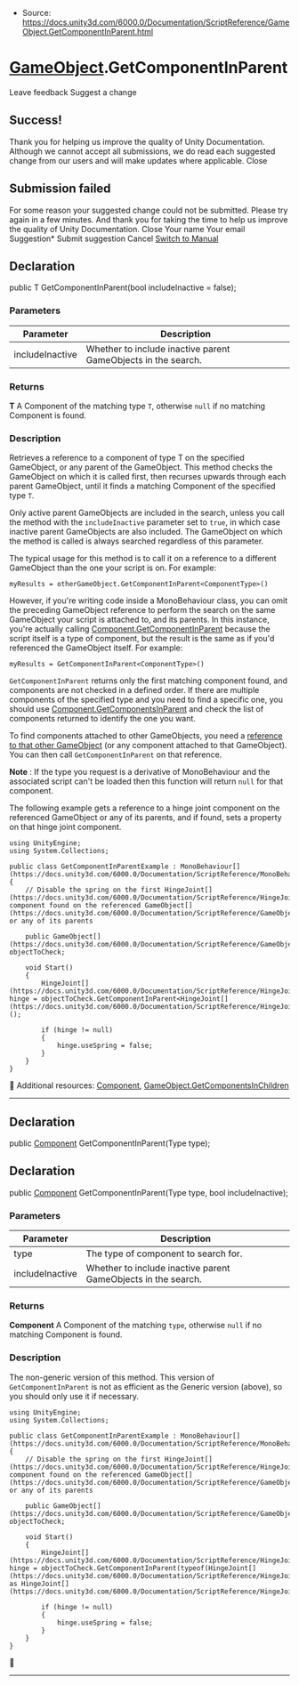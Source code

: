 * Source: https://docs.unity3d.com/6000.0/Documentation/ScriptReference/GameObject.GetComponentInParent.html

#  [GameObject](https://docs.unity3d.com/6000.0/Documentation/ScriptReference/GameObject.html).GetComponentInParent
Leave feedback
Suggest a change
## Success!
Thank you for helping us improve the quality of Unity Documentation. Although we cannot accept all submissions, we do read each suggested change from our users and will make updates where applicable.
Close
## Submission failed
For some reason your suggested change could not be submitted. Please <a>try again</a> in a few minutes. And thank you for taking the time to help us improve the quality of Unity Documentation.
Close
Your name Your email Suggestion* Submit suggestion
Cancel
[Switch to Manual](https://docs.unity3d.com/6000.0/Documentation/Manual/class-GameObject.html "Go to GameObject Component in the Manual")
## Declaration
public T GetComponentInParent(bool includeInactive = false); 
### Parameters
Parameter | Description  
---|---  
includeInactive | Whether to include inactive parent GameObjects in the search.  
### Returns
**T** A Component of the matching type `T`, otherwise `null` if no matching Component is found. 
### Description
Retrieves a reference to a component of type T on the specified GameObject, or any parent of the GameObject.
This method checks the GameObject on which it is called first, then recurses upwards through each parent GameObject, until it finds a matching Component of the specified type `T`.  
  
Only active parent GameObjects are included in the search, unless you call the method with the `includeInactive` parameter set to `true`, in which case inactive parent GameObjects are also included. The GameObject on which the method is called is always searched regardless of this parameter.  
  
The typical usage for this method is to call it on a reference to a different GameObject than the one your script is on. For example:  
  
`myResults = otherGameObject.GetComponentInParent<ComponentType>()`  
  
However, if you're writing code inside a MonoBehaviour class, you can omit the preceding GameObject reference to perform the search on the same GameObject your script is attached to, and its parents. In this instance, you're actually calling [Component.GetComponentInParent](https://docs.unity3d.com/6000.0/Documentation/ScriptReference/Component.GetComponentInParent.html) because the script itself is a type of component, but the result is the same as if you'd referenced the GameObject itself. For example:  
  
`myResults = GetComponentInParent<ComponentType>()`  
  
`GetComponentInParent` returns only the first matching component found, and components are not checked in a defined order. If there are multiple components of the specified type and you need to find a specific one, you should use [Component.GetComponentsInParent](https://docs.unity3d.com/6000.0/Documentation/ScriptReference/Component.GetComponentsInParent.html) and check the list of components returned to identify the one you want.  
  
To find components attached to other GameObjects, you need a [reference to that other GameObject](https://docs.unity3d.com/6000.0/Documentation/Manual/class-GameObject.html#AccessingOtherGameObjects) (or any component attached to that GameObject). You can then call `GetComponentInParent` on that reference.  
  
**Note** : If the type you request is a derivative of MonoBehaviour and the associated script can't be loaded then this function will return `null` for that component.  
  
The following example gets a reference to a hinge joint component on the referenced GameObject or any of its parents, and if found, sets a property on that hinge joint component.
```
using UnityEngine;
using System.Collections;  
  
public class GetComponentInParentExample : MonoBehaviour[](https://docs.unity3d.com/6000.0/Documentation/ScriptReference/MonoBehaviour.html)
{
    // Disable the spring on the first HingeJoint[](https://docs.unity3d.com/6000.0/Documentation/ScriptReference/HingeJoint.html) component found on the referenced GameObject[](https://docs.unity3d.com/6000.0/Documentation/ScriptReference/GameObject.html) or any of its parents  
  
    public GameObject[](https://docs.unity3d.com/6000.0/Documentation/ScriptReference/GameObject.html) objectToCheck;  
  
    void Start()
    {
        HingeJoint[](https://docs.unity3d.com/6000.0/Documentation/ScriptReference/HingeJoint.html) hinge = objectToCheck.GetComponentInParent<HingeJoint[](https://docs.unity3d.com/6000.0/Documentation/ScriptReference/HingeJoint.html)>();  
  
        if (hinge != null)
        {
            hinge.useSpring = false;
        }
    }
}

```

Additional resources: [Component](https://docs.unity3d.com/6000.0/Documentation/ScriptReference/Component.html), [GameObject.GetComponentsInChildren](https://docs.unity3d.com/6000.0/Documentation/ScriptReference/GameObject.GetComponentsInChildren.html)
* * *
## Declaration
public [Component](https://docs.unity3d.com/6000.0/Documentation/ScriptReference/Component.html) GetComponentInParent(Type type); 
## Declaration
public [Component](https://docs.unity3d.com/6000.0/Documentation/ScriptReference/Component.html) GetComponentInParent(Type type, bool includeInactive); 
### Parameters
Parameter | Description  
---|---  
type | The type of component to search for.  
includeInactive | Whether to include inactive parent GameObjects in the search.  
### Returns
**Component** A Component of the matching `type`, otherwise `null` if no matching Component is found. 
### Description
The non-generic version of this method.
This version of `GetComponentInParent` is not as efficient as the Generic version (above), so you should only use it if necessary.
```
using UnityEngine;
using System.Collections;  
  
public class GetComponentInParentExample : MonoBehaviour[](https://docs.unity3d.com/6000.0/Documentation/ScriptReference/MonoBehaviour.html)
{
    // Disable the spring on the first HingeJoint[](https://docs.unity3d.com/6000.0/Documentation/ScriptReference/HingeJoint.html) component found on the referenced GameObject[](https://docs.unity3d.com/6000.0/Documentation/ScriptReference/GameObject.html) or any of its parents  
  
    public GameObject[](https://docs.unity3d.com/6000.0/Documentation/ScriptReference/GameObject.html) objectToCheck;  
  
    void Start()
    {
        HingeJoint[](https://docs.unity3d.com/6000.0/Documentation/ScriptReference/HingeJoint.html) hinge = objectToCheck.GetComponentInParent(typeof(HingeJoint[](https://docs.unity3d.com/6000.0/Documentation/ScriptReference/HingeJoint.html))) as HingeJoint[](https://docs.unity3d.com/6000.0/Documentation/ScriptReference/HingeJoint.html);  
  
        if (hinge != null)
        {
            hinge.useSpring = false;
        }
    }
}

```

* * *
